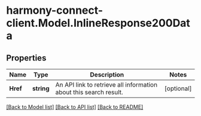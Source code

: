 # harmony-connect-client.Model.InlineResponse200Data
## Properties

Name | Type | Description | Notes
------------ | ------------- | ------------- | -------------
**Href** | **string** | An API link to retrieve all information about this search result. | [optional] 

[[Back to Model list]](../README.md#documentation-for-models) [[Back to API list]](../README.md#documentation-for-api-endpoints) [[Back to README]](../README.md)

